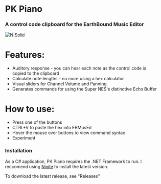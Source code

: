 # PK Piano
### A control code clipboard for the EarthBound Music Editor
[![N|Solid](http://i.imgur.com/BgsXESo.gif)](https://forum.starmen.net/forum/Community/PKHack/PK-Piano/page/1#post2209946)

# Features:

  - Auditory response - you can hear each note as the control code is copied to the clipboard
  - Calculate note lengths - no more using a hex calculator
  - Visual sliders for Channel Volume and Panning
  - Generates commands for using the Super NES's distinctive Echo Buffer

# How to use:

  - Press one of the buttons
  - CTRL+V to paste the hex into EBMusEd
  - Hover the mouse over buttons to view command syntax
  - Experiment

### Installation

As a C# application, PK Piano requires the .NET Framework to run. I reccomend using [Ninite](https://ninite.com/) to install the latest version.

To download the latest release, see "Releases"